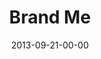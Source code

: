 ---
layout: message
category: message
series: "#culture"
title: "Brand Me"
date: 2013-09-21-00-00
message_id: 820
sc-permalink-url: "http://soundcloud.com/crdschurch/brand-me"
audio: "http://s3.amazonaws.com/crossroads-media/messages/audio/culture_01.mp3"
audio-duration: "32:00"
program: "http://s3.amazonaws.com/crossroads-media/documents/09_21-22_13Program_LO.pdf"
description: "Chuck Mingo talks about living in a #brandme world."
video: "http://s3.amazonaws.com/crossroads-media/messages/video/culture_01.mp4"
video-duration: "32:00"
yt-embed-url: "//www.youtube.com/embed/JwoMwfzV3x4"
video-image: "http://s3.amazonaws.com/crossroads-media/images/culture_01_still.jpg"
tag: 
 - crossroads
 - crossroads-church
 - chuck-mingo
 - culture
 - program
explicit: false
---